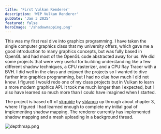 ```yaml
---
title: 'First Vulkan Renderer'
description: 'WIP Vulkan Renderer'
pubDate: 'Jan 3 2025'
featured: false
heroImage: '/shadowmapping.png'
---
```


This was my first real dive into graphics programming. I have taken the single computer graphics class that my university offers, which gave me a good introduction to many graphics concepts, but was fully based in OpenGL and had most of the OpenGL code abstracted away for us. We did some projects that were very useful for building understanding like a few different shadow techniques, a CPU rasterizer, and a CPU Ray Tracer with a BVH. I did well in the class and enjoyed the projects so I wanted to dive further into graphics programming, but I had no clue how much I did not know. I figured I would redo one of my class projects but in Vulkan to learn a more modern graphics API. It took me much longer than I expected, but I also have learned so much more than I could have imagined when I started.

The project is based off of [vkguide](https://vkguide.dev) by [vblanco](https://github.com/vblanco20-1) up through about chapter 3, where I figured I had learned enough to complete my initial goal of implementing shadow mapping. The renderer currently has implemented shadow mapping and a mesh uploading in a background thread.

![depthmap.png](/depthmap.png)